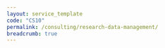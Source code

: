 ```yaml
---
layout: service_template
code: "CS10"
permalink: /consulting/research-data-management/
breadcrumb: true
---
```

